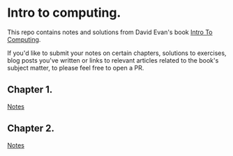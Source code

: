 # Intro to computing.

This repo contains notes and solutions from David Evan's book  [Intro To Computing](http://computingbook.org/).

If you'd like to submit your notes on certain chapters, solutions to exercises, blog posts you've written or links to relevant articles related to the book's subject matter, to please feel free to open a PR.

## Chapter 1.

[Notes](chapters/chapter-1/chapter-1-summary.md)


## Chapter 2.

[Notes](chapters/chapter-2/chapter-2-summary.md)
